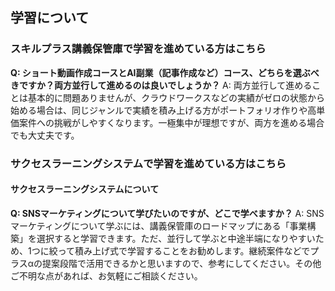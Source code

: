 ## 学習について
### スキルプラス講義保管庫で学習を進めている方はこちら

**Q: ショート動画作成コースとAI副業（記事作成など）コース、どちらを選ぶべきですか？両方並行して進めるのは良いでしょうか？**
A: 両方並行して進めることは基本的に問題ありませんが、クラウドワークスなどの実績がゼロの状態から始める場合は、同じジャンルで実績を積み上げる方がポートフォリオ作りや高単価案件への挑戦がしやすくなります。一極集中が理想ですが、両方を進める場合でも大丈夫です。

### サクセスラーニングシステムで学習を進めている方はこちら
#### サクセスラーニングシステムについて

**Q: SNSマーケティングについて学びたいのですが、どこで学べますか？**
A: SNSマーケティングについて学ぶには、講義保管庫のロードマップにある「事業構築」を選択すると学習できます。ただ、並行して学ぶと中途半端になりやすいため、1つに絞って積み上げ式で学習することをお勧めします。継続案件などでプラスαの提案段階で活用できるかと思いますので、参考にしてください。その他ご不明な点があれば、お気軽にご相談ください。

